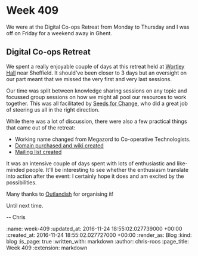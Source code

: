 Week 409
========

We were at the Digital Co-ops Retreat from Monday to Thursday and I was off on Friday for a weekend away in Ghent.

## Digital Co-ops Retreat

We spent a really enjoyable couple of days at this retreat held at [Wortley Hall][wortley-hall] near Sheffield. It should've been closer to 3 days but an oversight on our part meant that we missed the very first and very last sessions.

Our time was split between knowledge sharing sessions on any topic and focussed group sessions on how we might all pool our resources to work together. This was all facilitated by [Seeds for Change][seeds-for-change], who did a great job of steering us all in the right direction.

While there was a lot of discussion, there were also a few practical things that came out of the retreat:

* Working name changed from Megazord to Co-operative Technologists.
* [Domain purchased and wiki created](https://wiki.coops.tech/)
* [Mailing list created](https://www.email-lists.org/pipermail/tech-coops/)

It was an intensive couple of days spent with lots of enthusiastic and like-minded people. It'll be interesting to see whether the enthusiasm translate into action after the event: I certainly hope it does and am excited by the possibilities.

Many thanks to [Outlandish][outlandish] for organising it!

Until next time.

-- Chris

[outlandish]: http://outlandish.com/
[seeds-for-change]: http://www.seedsforchange.org.uk/
[wortley-hall]: https://en.wikipedia.org/wiki/Wortley_Hall

:name: week-409
:updated_at: 2016-11-24 18:55:02.027739000 +00:00
:created_at: 2016-11-24 18:55:02.027727000 +00:00
:render_as: Blog
:kind: blog
:is_page: true
:written_with: markdown
:author: chris-roos
:page_title: Week 409
:extension: markdown
